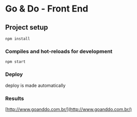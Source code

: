 # Go & Do - Front End

## Project setup
```
npm install
```

### Compiles and hot-reloads for development
```
npm start
```

### Deploy 

deploy is made automatically

### Results

[http://www.goanddo.com.br/](http://www.goanddo.com.br/)

